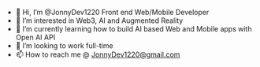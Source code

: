 - 👋 Hi, I’m @JonnyDev1220 Front end Web/Mobile Developer 
- 👀 I’m interested in Web3, AI and Augmented Reality 
- 🌱 I’m currently learning how to build AI based Web and Mobile apps with Open AI API
- 💞️ I’m looking to work full-time 
- 📫 How to reach me @ JonnyDev1220@gmail.com 


